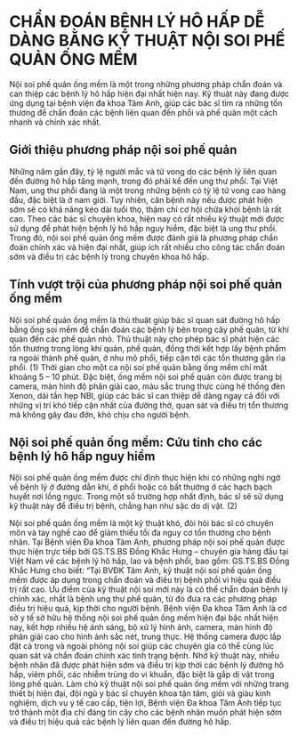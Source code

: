 # CHẨN ĐOÁN BỆNH LÝ HÔ HẤP DỄ DÀNG BẰNG KỸ THUẬT NỘI SOI PHẾ QUẢN ỐNG MỀM
Nội soi phế quản ống mềm là một trong những phương pháp chẩn đoán và can thiệp các bệnh lý hô hấp hiện đại nhất hiện nay. Kỹ thuật này đang được ứng dụng tại bệnh viện đa khoa Tâm Anh, giúp các bác sĩ tìm ra những tổn thương để chẩn đoán các bệnh liên quan đến phổi và phế quản một cách nhanh và chính xác nhất.
## Giới thiệu phương pháp nội soi phế quản
Những năm gần đây, tỷ lệ người mắc và tử vong do các bệnh lý liên quan đến đường hô hấp tăng mạnh, trong đó phải kể đến ung thư phổi. Tại Việt Nam, ung thư phổi đang là một trong những bệnh có tỷ lệ tử vong cao hàng đầu, đặc biệt là ở nam giới. Tuy nhiên, căn bệnh này nếu được phát hiện sớm sẽ có khả năng kéo dài tuổi thọ, thậm chí cơ hội chữa khỏi bệnh là rất cao.
Theo các bác sĩ chuyên khoa, hiện nay có rất nhiều kỹ thuật mới được sử dụng để phát hiện bệnh lý hô hấp nguy hiểm, đặc biệt là ung thư phổi. Trong đó, nội soi phế quản ống mềm được đánh giá là phương pháp chẩn đoán chính xác  và hiện đại nhất, giúp ích rất nhiều cho công tác chẩn đoán sớm và điều trị các bệnh lý trong chuyên khoa hô hấp.

## Tính vượt trội của phương pháp nội soi phế quản ống mềm
Nội soi phế quản ống mềm là thủ thuật giúp bác sĩ quan sát đường hô hấp bằng ống soi mềm để chẩn đoán các bệnh lý bên trong cây phế quản, từ khí quản đến các phế quản nhỏ. Thủ thuật này cho phép bác sĩ phát hiện các tổn thương trong lòng khí quản, phế quản, đồng thời kết hợp lấy bệnh phẩm ra ngoài thành phế quản, ở nhu mô phổi, tiếp cận tới các tổn thương gần rìa phổi. (1)
Thời gian cho một ca nội soi phế quản bằng ống mềm chỉ mất khoảng 5 – 10 phút. Đặc biệt, ống mềm nội soi phế quản còn được trang bị camera, màn hình độ phân giải cao, màu sắc trung thực cùng hệ thống đèn Xenon, dải tần hẹp NBI, giúp các bác sĩ can thiệp dễ dàng ngay cả đối với những vị trí khó tiếp cận nhất của đường thở, quan sát và điều trị tổn thương mà không gây đau đớn, khó chịu cho người bệnh.
## Nội soi phế quản ống mềm: Cứu tinh cho các bệnh lý hô hấp nguy hiểm
Nội soi phế quản ống mềm được chỉ định thực hiện khi có những nghi ngờ về bệnh lý ở đường dẫn khí, ở phổi hoặc có bất thường ở các hạch bạch huyết nơi lồng ngực. Trong một số trường hợp nhất định, bác sĩ sẽ sử dụng kỹ thuật này để điều trị bệnh, chẳng hạn như sặc do dị vật. (2)

Nội soi phế quản ống mềm là một kỹ thuật khó, đòi hỏi bác sĩ có chuyên môn và tay nghề cao để giảm thiểu tối đa nguy cơ tổn thương cho bệnh nhân. Tại Bệnh viện Đa khoa Tâm Anh, phương pháp nội soi phế quản được thực hiện trực tiếp bởi GS.TS.BS Đồng Khắc Hưng – chuyên gia hàng đầu tại Việt Nam về các bệnh lý hô hấp, lao và bệnh phổi, bao gồm:
GS.TS.BS Đồng Khắc Hưng cho biết: “Tại BVĐK Tâm Anh, kỹ thuật nội soi phế quản ống mềm được áp dụng trong chẩn đoán và điều trị bệnh phổi vì hiệu quả điều trị rất cao. Ưu điểm của kỹ thuật nội soi mới này là có thể chẩn đoán bệnh lý chính xác, nhất là bệnh ung thư phế quản, từ đó đưa ra các phương pháp điều trị hiệu quả, kịp thời cho người bệnh.
Bệnh viện Đa khoa Tâm Anh là cơ sở y tế sở hữu hệ thống nội soi phế quản ống mềm hiện đại bậc nhất hiện nay, kết hợp nhiều hệ ánh sáng, bộ xử lý hình ảnh, camera, màn hình độ phân giải cao cho hình ảnh sắc nét, trung thực. Hệ thống camera được lắp đặt cả trong và ngoài phòng nội soi giúp các chuyên gia có thể cùng lúc quan sát và chẩn đoán chính xác tình trạng bệnh. Nhờ kỹ thuật này, nhiều bệnh nhân đã được phát hiện sớm và điều trị kịp thời các bệnh lý đường hô hấp, viêm phổi, các nhiễm trùng do vi khuẩn, đặc biệt là gắp dị vật trong lòng phế quản.
Làm chủ kỹ thuật nội soi phế quản ống mềm với những trang thiết bị hiện đại, đội ngũ y bác sĩ chuyên khoa tận tâm, giỏi và giàu kinh nghiệm, dịch vụ y tế cao cấp, tiện lợi, Bệnh viện Đa khoa Tâm Anh tiếp tục trở thành một địa chỉ đáng tin cậy cho các bệnh nhân muốn phát hiện sớm và điều trị hiệu quả các bệnh lý liên quan đến đường hô hấp.